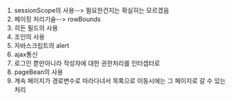 1. sessionScope의 사용--> 필요한건지는 확실히는 모르겠음
2. 페이징 처리기술--> rowBounds
3. 히든 필드의 사용
4. 조인의 사용
5. 자바스크립트의 alert
6. ajax통신
7. 로그인 뿐만아니라 작성자에 대한 권한처리를 인터셉터로
8. pageBean의 사용
9. 계속 페이지가 경로변수로 따라다녀서 목록으로 이동시에는 그 페이지로 갈 수 있는 처리

